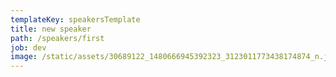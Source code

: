 ```yaml
---
templateKey: speakersTemplate
title: new speaker
path: /speakers/first
job: dev
image: /static/assets/30689122_1480666945392323_3123011773438174874_n.jpg
---
```


